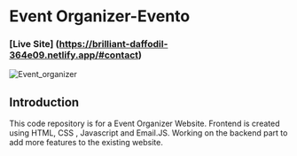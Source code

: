 # Event Organizer-Evento

### [Live Site] (https://brilliant-daffodil-364e09.netlify.app/#contact)
![Event_organizer](https://user-images.githubusercontent.com/71623963/160083992-00c625bd-7b72-4fe9-a4b7-9f3ff4e5b82f.png)

## Introduction
This code repository is for a Event Organizer Website.
Frontend is created using HTML, CSS , Javascript and Email.JS.
Working on the backend part to add more features to the existing website.
